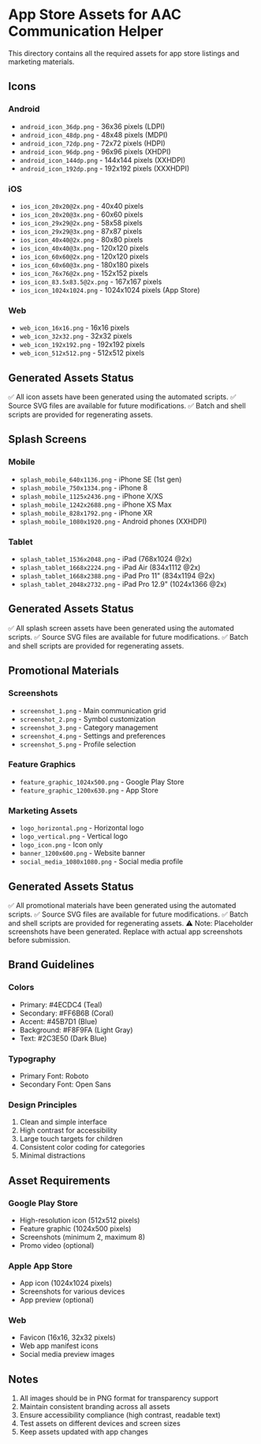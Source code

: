 # App Store Assets for AAC Communication Helper

This directory contains all the required assets for app store listings and marketing materials.

## Icons

### Android
- `android_icon_36dp.png` - 36x36 pixels (LDPI)
- `android_icon_48dp.png` - 48x48 pixels (MDPI)
- `android_icon_72dp.png` - 72x72 pixels (HDPI)
- `android_icon_96dp.png` - 96x96 pixels (XHDPI)
- `android_icon_144dp.png` - 144x144 pixels (XXHDPI)
- `android_icon_192dp.png` - 192x192 pixels (XXXHDPI)

### iOS
- `ios_icon_20x20@2x.png` - 40x40 pixels
- `ios_icon_20x20@3x.png` - 60x60 pixels
- `ios_icon_29x29@2x.png` - 58x58 pixels
- `ios_icon_29x29@3x.png` - 87x87 pixels
- `ios_icon_40x40@2x.png` - 80x80 pixels
- `ios_icon_40x40@3x.png` - 120x120 pixels
- `ios_icon_60x60@2x.png` - 120x120 pixels
- `ios_icon_60x60@3x.png` - 180x180 pixels
- `ios_icon_76x76@2x.png` - 152x152 pixels
- `ios_icon_83.5x83.5@2x.png` - 167x167 pixels
- `ios_icon_1024x1024.png` - 1024x1024 pixels (App Store)

### Web
- `web_icon_16x16.png` - 16x16 pixels
- `web_icon_32x32.png` - 32x32 pixels
- `web_icon_192x192.png` - 192x192 pixels
- `web_icon_512x512.png` - 512x512 pixels

## Generated Assets Status

✅ All icon assets have been generated using the automated scripts.
✅ Source SVG files are available for future modifications.
✅ Batch and shell scripts are provided for regenerating assets.

## Splash Screens

### Mobile
- `splash_mobile_640x1136.png` - iPhone SE (1st gen)
- `splash_mobile_750x1334.png` - iPhone 8
- `splash_mobile_1125x2436.png` - iPhone X/XS
- `splash_mobile_1242x2688.png` - iPhone XS Max
- `splash_mobile_828x1792.png` - iPhone XR
- `splash_mobile_1080x1920.png` - Android phones (XXHDPI)

### Tablet
- `splash_tablet_1536x2048.png` - iPad (768x1024 @2x)
- `splash_tablet_1668x2224.png` - iPad Air (834x1112 @2x)
- `splash_tablet_1668x2388.png` - iPad Pro 11" (834x1194 @2x)
- `splash_tablet_2048x2732.png` - iPad Pro 12.9" (1024x1366 @2x)

## Generated Assets Status

✅ All splash screen assets have been generated using the automated scripts.
✅ Source SVG files are available for future modifications.
✅ Batch and shell scripts are provided for regenerating assets.

## Promotional Materials

### Screenshots
- `screenshot_1.png` - Main communication grid
- `screenshot_2.png` - Symbol customization
- `screenshot_3.png` - Category management
- `screenshot_4.png` - Settings and preferences
- `screenshot_5.png` - Profile selection

### Feature Graphics
- `feature_graphic_1024x500.png` - Google Play Store
- `feature_graphic_1200x630.png` - App Store

### Marketing Assets
- `logo_horizontal.png` - Horizontal logo
- `logo_vertical.png` - Vertical logo
- `logo_icon.png` - Icon only
- `banner_1200x600.png` - Website banner
- `social_media_1080x1080.png` - Social media profile

## Generated Assets Status

✅ All promotional materials have been generated using the automated scripts.
✅ Source SVG files are available for future modifications.
✅ Batch and shell scripts are provided for regenerating assets.
⚠️ Note: Placeholder screenshots have been generated. Replace with actual app screenshots before submission.

## Brand Guidelines

### Colors
- Primary: #4ECDC4 (Teal)
- Secondary: #FF6B6B (Coral)
- Accent: #45B7D1 (Blue)
- Background: #F8F9FA (Light Gray)
- Text: #2C3E50 (Dark Blue)

### Typography
- Primary Font: Roboto
- Secondary Font: Open Sans

### Design Principles
1. Clean and simple interface
2. High contrast for accessibility
3. Large touch targets for children
4. Consistent color coding for categories
5. Minimal distractions

## Asset Requirements

### Google Play Store
- High-resolution icon (512x512 pixels)
- Feature graphic (1024x500 pixels)
- Screenshots (minimum 2, maximum 8)
- Promo video (optional)

### Apple App Store
- App icon (1024x1024 pixels)
- Screenshots for various devices
- App preview (optional)

### Web
- Favicon (16x16, 32x32 pixels)
- Web app manifest icons
- Social media preview images

## Notes

1. All images should be in PNG format for transparency support
2. Maintain consistent branding across all assets
3. Ensure accessibility compliance (high contrast, readable text)
4. Test assets on different devices and screen sizes
5. Keep assets updated with app changes